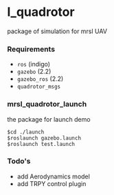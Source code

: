 l_quadrotor
==========    
package of simulation for mrsl UAV
### Requirements
 - `ros` (indigo)
 - `gazebo` (2.2)
 - `gazebo_ros` (2.2)
 - `quadrotor_msgs`
              
### mrsl_quadrotor_launch
the package for launch demo
```           
$cd ./launch  
$roslaunch gazebo.launch
$roslaunch test.launch
```           
              
### Todo's    
 - add Aerodynamics model
 - add TRPY control plugin



